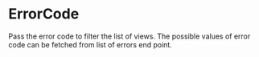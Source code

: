 # ErrorCode

Pass the error code to filter the list of views. The possible values of error code can be fetched from list of errors end point.


